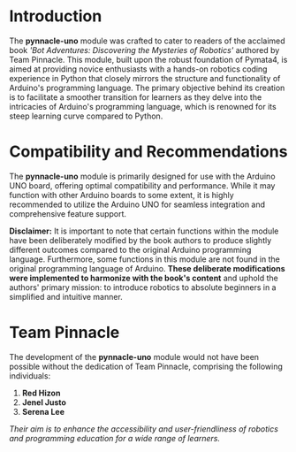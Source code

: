 
# Introduction

The **pynnacle-uno** module was crafted to cater to readers of the acclaimed book *'Bot Adventures: Discovering the Mysteries of Robotics'* authored by Team Pinnacle. This module, built upon the robust foundation of Pymata4, is aimed at providing novice enthusiasts with a hands-on robotics coding experience in Python that closely mirrors the structure and functionality of Arduino's programming language. The primary objective behind its creation is to facilitate a smoother transition for learners as they delve into the intricacies of Arduino's programming language, which is renowned for its steep learning curve compared to Python.

# Compatibility and Recommendations

The **pynnacle-uno** module is primarily designed for use with the Arduino UNO board, offering optimal compatibility and performance. While it may function with other Arduino boards to some extent, it is highly recommended to utilize the Arduino UNO for seamless integration and comprehensive feature support.

**Disclaimer:** It is important to note that certain functions within the module have been deliberately modified by the book authors to produce slightly different outcomes compared to the original Arduino programming language. Furthermore, some functions in this module are not found in the original programming language of Arduino.  **These deliberate modifications were implemented to harmonize with the book's content** and uphold the authors' primary mission: to introduce robotics to absolute beginners in a simplified and intuitive manner.

# Team Pinnacle

The development of the **pynnacle-uno** module would not have been possible without the dedication of Team Pinnacle, comprising the following individuals:

1. **Red Hizon**
2. **Jenel Justo**
3. **Serena Lee**

*Their aim is to enhance the accessibility and user-friendliness of robotics and programming education for a wide range of learners.*
